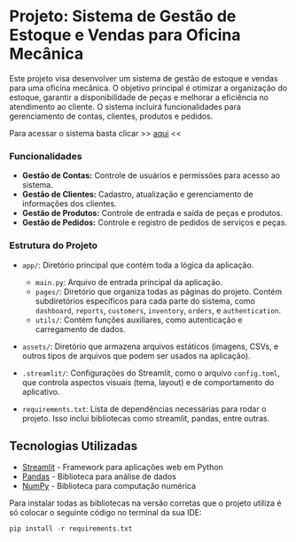 # Projeto: Sistema de Gestão de Estoque e Vendas para Oficina Mecânica <br>

Este projeto visa desenvolver um sistema de gestão de estoque e vendas para uma oficina mecânica. O objetivo principal é otimizar a organização do estoque, garantir a disponibilidade de peças e melhorar a eficiência no atendimento ao cliente. O sistema incluirá funcionalidades para gerenciamento de contas, clientes, produtos e pedidos. <br>

Para acessar o sistema basta clicar >> [aqui](https://sistema-gerenciamento-estoque-vendas.streamlit.app/) <<

### Funcionalidades

- __Gestão de Contas:__ Controle de usuários e permissões para acesso ao sistema.
- __Gestão de Clientes:__ Cadastro, atualização e gerenciamento de informações dos clientes.
- __Gestão de Produtos:__ Controle de entrada e saída de peças e produtos.
- __Gestão de Pedidos:__ Controle e registro de pedidos de serviços e peças.

### Estrutura do Projeto

- `app/`: Diretório principal que contém toda a lógica da aplicação.
    - `main.py`: Arquivo de entrada principal da aplicação.
    - `pages/`: Diretório que organiza todas as páginas do projeto. Contém subdiretórios específicos para cada parte do sistema, como `dashboard`, `reports`, `customers`, `inventory`, `orders`, e `authentication`.
    - `utils/`: Contém funções auxiliares, como autenticação e carregamento de dados.

- `assets/`: Diretório que armazena arquivos estáticos (imagens, CSVs, e outros tipos de arquivos que podem ser usados na aplicação).
- `.streamlit/`: Configurações do Streamlit, como o arquivo `config.toml`, que controla aspectos visuais (tema, layout) e de comportamento do aplicativo.
- `requirements.txt`: Lista de dependências necessárias para rodar o projeto. Isso inclui bibliotecas como streamlit, pandas, entre outras.

## Tecnologias Utilizadas

- [Streamlit](https://streamlit.io/) - Framework para aplicações web em Python
- [Pandas](https://pandas.pydata.org/) - Biblioteca para análise de dados
- [NumPy](https://numpy.org/) - Biblioteca para computação numérica <br>

Para instalar todas as bibliotecas na versão corretas que o projeto utiliza é só colocar o seguinte código no terminal da sua IDE: 

```python
pip install -r requirements.txt
```

